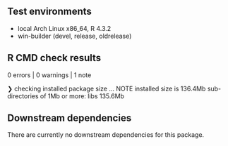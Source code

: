 ## Test environments
* local Arch Linux x86_64, R 4.3.2
* win-builder (devel, release, oldrelease)

## R CMD check results
0 errors  | 0 warnings  | 1 note 

❯ checking installed package size ... NOTE
    installed size is 136.4Mb
    sub-directories of 1Mb or more:
      libs  135.6Mb

## Downstream dependencies
There are currently no downstream dependencies for this package.
